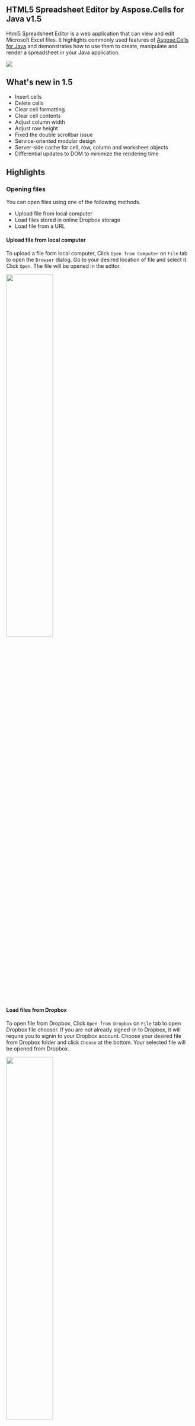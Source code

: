 ## HTML5 Spreadsheet Editor by Aspose.Cells for Java v1.5

Html5 Spreadsheet Editor is a web application that can view and edit Microsoft Excel files. It highlights commonly used features of [Aspose.Cells for Java](http://www.aspose.com/java/excel-component.aspx) and demonstrates how to use them to create, manipulate and render a spreadsheet in your Java application.

![](https://cloud.githubusercontent.com/assets/9132329/6222331/8fb64870-b673-11e4-8065-4d45b0fb0357.png)

## What's new in 1.5

*	Insert cells
*	Delete cells
*	Clear cell formatting
*	Clear cell contents
*	Adjust column width
*	Adjust row height
*	Fixed the double scrollbar issue
*	Service-oriented modular design
*	Server-side cache for cell, row, column and worksheet objects
*	Differential updates to DOM to minimize the rendering time

## Highlights

### Opening files

You can open files using one of the following methods.

* Upload file from local computer
* Load files stored in online Dropbox storage
* Load file from a URL

#### Upload file from local computer

To upload a file form local computer, Click `Open from Computer` on `File` tab to open the `Browser` dialog. Go to your desired location of file and select it. Click `Open`. The file will be opened in the editor.

<img src="https://cloud.githubusercontent.com/assets/9132329/5697307/886486b2-9a0e-11e4-8e14-e97aeda7919a.png" width="50%" />

#### Load files from Dropbox

To open file from Dropbox, Click `Open from Dropbox` on `File` tab to open Dropbox file chooser. If you are not already signed-in to Dropbox, it will require you to signin to your Dropbox account. Choose your desired file from Dropbox folder and click `Choose` at the bottom. Your selected file will be opened from Dropbox.

<img src="https://cloud.githubusercontent.com/assets/9132329/5697310/b9434480-9a0e-11e4-9a46-feb8612a6e65.png" width="50%" />

#### Load file from a URL

Files can be directly opened from URLs. This allows you to edit any publicly available file on Internet. To open the file append `?url=location` parameter with the value of your desired location while loading the editor. For example:

`http://spreadsheet-editor.aspose.com/?url=http://example.com/Sample.xlsx`

<img src="https://cloud.githubusercontent.com/assets/9132329/5697316/d2d6629c-9a0e-11e4-9714-0d9215e33b5f.png" width="50%" />

### Create new files

To create a new empty spreadsheet click `New` on `File` tab.

<img src="https://cloud.githubusercontent.com/assets/9132329/5697305/5fe0d63c-9a0e-11e4-89d2-d14a90dd004e.png" width="50%" />

### Export and Save files

After editing files, you will want to save those changes. The editor allows you to export and download the modified files to local computer. To export the file click `Export as` on `File` tab and choose your desired format. The modified file will be exported for download. The following formats are supported for export:

* Excel 2007-2013 XLSX
* Excel 1997-2003 XLS
* Excel XLSM
* Excel XLSB
* Excel XLTX
* Excel XLTM
* SpreadsheetML
* Portable Document Format (PDF)
* OpenDocument Spreadsheet (ODS)

<img src="https://cloud.githubusercontent.com/assets/9132329/5697333/071a84ca-9a0f-11e4-9d25-b844247bbcf6.png" width="50%" />

### Supported formats

HTML5 Spreadsheet Editor can open files in the following formats:

* Excel 1997-2003 XLS
* Excel 2007-2013 XLSX
* XLSM
* XLSB
* XLTX
* SpreadsheetML
* CVS
* OpenDocument

### Editing Cells

You can edit any cell by a double-click. When you double-click a cell, it switches to edit-mode. To cancel editing, press the ESC key. To switch to normal mode, press ENTER. You can also press TAB to move to the next cell. You can specify static text and numbers. Formulas are supported too. To enter a formula, start the cell value with an equal sign (=). For example `=SUM(A1:A5)`. All formulas supported by Microsoft Excel are supported by HTML5 Spreadsheet Editor too.

<img src="https://cloud.githubusercontent.com/assets/9132329/5697338/21a78784-9a0f-11e4-831c-3ca27c5be757.png" width="50%" />

### Cell formatting

HTML5 Spreadsheet Editor supports rendering of the following text formatting:

* Bold
* Italic
* Underlines
* Font style
* Font size
* Text color
* Strike through
* Horizontal cell alignment: left, right, center, justified
* Color

Support for editing of the following formatting is available:

* Bold
* Italic
* Underlines
* Font style
* Font size
* Horizontal cell alignment: left, right, center, justified

<img src="https://cloud.githubusercontent.com/assets/9132329/5697344/437f477a-9a0f-11e4-9a9f-8a2261b14673.png" width="50%" />

### Rows and Columns

Adding and removing rows and columns is very easy. Click inside any cell and click `Add a Row Above` to add a new row right above the selected cell. You can remove a row by following same method and clicking `Delete Row`. You can:

* Add a row above the selected cell.
* Add a row below the selected cell.
* Add a column on the left of selected cell.
* Add a column on the right of selected cell.
* Delete the row including the selected cell.
* Delete the column including the selected cell.

<img src="https://cloud.githubusercontent.com/assets/9132329/5697351/5f4b2bfe-9a0f-11e4-9802-75ace6620494.png" width="50%" />

### Working with Sheets

Microsoft Excel allows multiple sheets in a single file. HTML5 Spreadsheet Editor allows you to edit and switch between sheets. On the Sheets tab we have a drop-down list of sheets. The selected sheet is the one which is opened by the editor. To switch to another sheet, select it from the list. The plus `+` button **adds a new sheet**, and minus `-` button **deletes the selected sheet**.

To **rename existing sheet**, click on the sheet name in the text box to edit it. When you are finished editing the name, press ENTER key, or click anywhere outside the box. The sheet will be renamed.

<img src="https://cloud.githubusercontent.com/assets/9132329/5697357/77a7bf14-9a0f-11e4-92ab-ccba33d86f49.png" width="50%" />

### Embed Anywhere

You can embed HTML5 Spreadsheet Editor in any website of your choice using IFRAME. Here is an example code:

```<iframe src="http://spreadsheet-editor.aspose.com/?url=http://example.com/Sample.xlsx" width="800" height="600">
Your web browser does not support IFRAMEs
</iframe>
```

## Setup

It is very easy to manage the project using [NetBeans IDE](https://netbeans.org/). 

1. Download the source code.
2. Open the project in NetBeans IDE.
3. Click `Run`
4. Select `Glassfish` server as Application Server.

![](https://cloud.githubusercontent.com/assets/7696899/4933205/d49e9b94-6593-11e4-879d-5ef39755a232.png)

The project build process is managed using Maven. So you can prepare a WAR file from command line without any IDE. Use the following command to generate a WAR for deployment. The documentation of corresponding application server will help you how to deploy the generated WAR and its dependencies.

```
mvn package
```

## Aspose License

The project works without a license, with limitations. To remove limitations, you can acquire a free [temporary license](http://www.aspose.com/corporate/purchase/temporary-license.aspx) or [buy a full license](http://www.aspose.com/purchase/default.aspx).

By default, it will try to load `Aspose.Total.Java.lic` file from `src/main/resources/com/aspose/spreadsheeteditor` directory. Just copy the license file to this directory. You can change the default behavior by editing `AsposeLicense` class.

## Deployment

Spreadsheet Editor can be deployed on standard compliant Java application server that support CDI. It is tested on [Glassfish 4.0](http://glassfish.org/).
